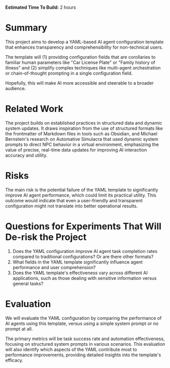 **Estimated Time To Build:** 2 hours

# Summary

This project aims to develop a YAML-based AI agent configuration template that enhances transparency and comprehensibility for non-technical users. 

The template will (1) providing configuration fields that are corollaries to familiar human parameters like "Car License Plate" or "Family history of illness" and (2) simplify complex techniques like multi-agent orchestration or chain-of-thought prompting in a single configuration field.

Hopefully, this will make AI more accessible and steerable to a broader audience.

# Related Work

The project builds on established practices in structured data and dynamic system updates. It draws inspiration from the use of structured formats like the frontmatter of Markdown files in tools such as Obsidian, and Michael Bernstein's research on Automative Simulacra that used dynamic system prompts to direct NPC behavior in a virtual environment, emphasizing the value of precise, real-time data updates for improving AI interaction accuracy and utility.

# Risks

The main risk is the potential failure of the YAML template to significantly improve AI agent performance, which could limit its practical utility. This outcome would indicate that even a user-friendly and transparent configuration might not translate into better operational results.

# Questions for Experiments That Will De-risk the Project

1. Does the YAML configuration improve AI agent task completion rates compared to traditional configurations? Or are there other formats? 
2. What fields in the YAML template significantly influence agent performance and user comprehension?
3. Does the YAML template's effectiveness vary across different AI applications, such as those dealing with sensitive information versus general tasks?

# Evaluation

We will evaluate the YAML configuration by comparing the performance of AI agents using this template, versus using a simple system prompt or no prompt at all. 

The primary metrics will be task success rate and automation effectiveness, focusing on structured system prompts in various scenarios. This evaluation will also identify which aspects of the YAML contribute most to performance improvements, providing detailed insights into the template's efficacy.